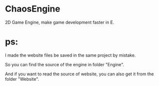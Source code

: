 # ChaosEngine
 2D Game Engine, make game development faster in E.

# ps:
I made the website files be saved in the same project by mistake.

So you can find the source of the engine in folder "Engine".

And if you want to read the source of website, you can also get it from the folder "Website".
